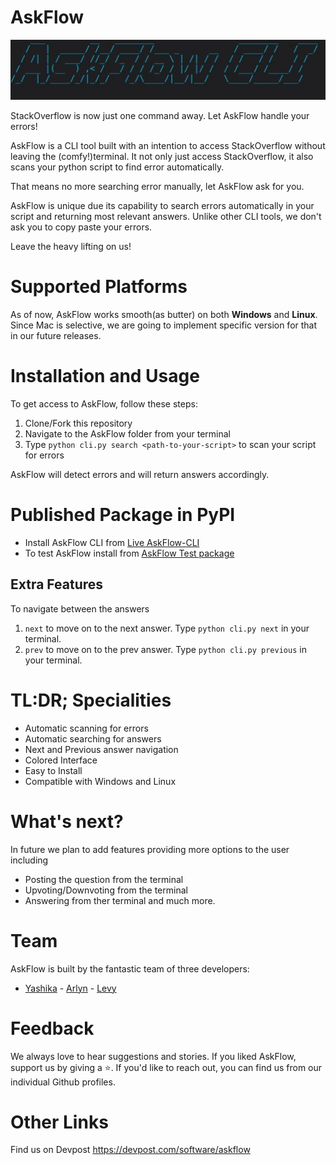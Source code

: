 # AskFlow

<img src="https://github.com/yashika51/AskFlow/blob/main/AskFlow_logo.jpg"/>

StackOverflow is now just one command away. Let AskFlow handle your errors!

AskFlow is a CLI tool built with an intention to access StackOverflow without leaving the (comfy!)terminal. It not only just access StackOverflow, it also scans your python script to find error automatically. 

That means no more searching error manually, let AskFlow ask for you. 

AskFlow is unique due its capability to search errors automatically in your script and returning most relevant answers. Unlike other CLI tools, we don't ask you to copy paste your errors. 

Leave the heavy lifting on us!

# Supported Platforms

As of now, AskFlow works smooth(as butter) on both **Windows** and **Linux**. Since Mac is selective, we are going to implement specific version for that in our future releases. 

# Installation and Usage

To get access to AskFlow, follow these steps:

1. Clone/Fork this repository
2. Navigate to the AskFlow folder from your terminal
3. Type `python cli.py search <path-to-your-script>` to scan your script for errors

AskFlow will detect errors and will return answers accordingly.

# Published Package in PyPI

- Install AskFlow CLI from [Live AskFlow-CLI](https://pypi.org/project/AskFlow-CLI/1.0.0/)
- To test AskFlow install from [AskFlow Test package](https://test.pypi.org/project/AskFlow-CLI/)

## Extra Features

To navigate between the answers

1. `next` to move on to the next answer. Type `python cli.py next` in your terminal.
2. `prev` to move on to the prev answer. Type `python cli.py previous` in your terminal.

# TL:DR; Specialities

- Automatic scanning for errors 
- Automatic searching for answers
- Next and Previous answer navigation
- Colored Interface
- Easy to Install 
- Compatible with Windows and Linux

# What's next?

In future we plan to add features providing more options to the user including
- Posting the question from the terminal
- Upvoting/Downvoting from the terminal
- Answering from ther terminal 
and much more.

# Team

AskFlow is built by the fantastic team of three developers:
- [Yashika](https://github.com/yashika51/) - [Arlyn](https://github.com/Acrylami/) - [Levy](https://github.com/Levy-Naibei)

# Feedback

We always love to hear suggestions and stories. If you liked AskFlow, support us by giving a :star:. If you'd like to reach out, you can find us from our individual Github profiles. 

# Other Links

Find us on Devpost https://devpost.com/software/askflow


